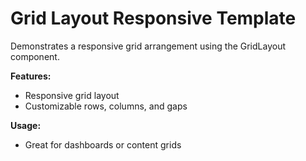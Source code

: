 # Grid Layout Responsive Template

Demonstrates a responsive grid arrangement using the GridLayout component.

**Features:**
- Responsive grid layout
- Customizable rows, columns, and gaps

**Usage:**
- Great for dashboards or content grids
